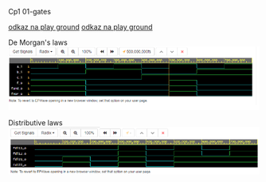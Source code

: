 Cp1
01-gates

[odkaz na play ground](https://github.com/ZborilD/Digital-electronics-1)
[odkaz na play ground](https://www.edaplayground.com/x/NGst)

De Morgan's laws
![obr1](Graph/graf_prubehu1.jpg)

Distributive laws
![obr2](Graph/graf_prubehu2.jpg)